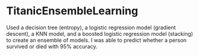 # TitanicEnsembleLearning
Used a decision tree (entropy), a logistic regression model (gradient descent), a KNN model, and a boosted logistic regression model (stacking) to create an ensemble of models. I was able to predict whether a person survived or died with 95% accuracy. 

